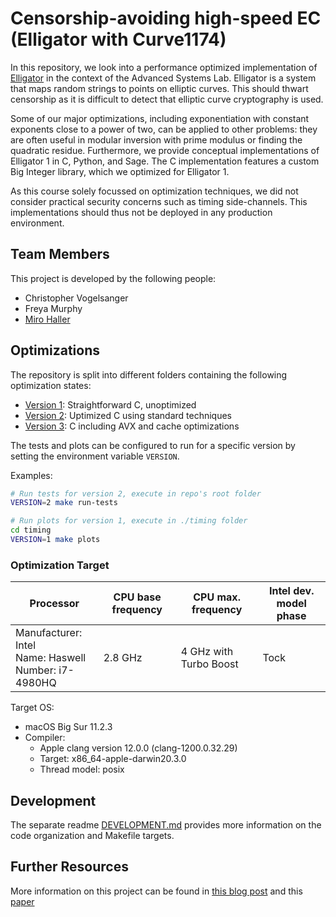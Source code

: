 # Censorship-avoiding high-speed EC (Elligator with Curve1174)
In this repository, we look into a performance optimized implementation of [Elligator](https://elligator.cr.yp.to/) in the context of the Advanced Systems Lab. Elligator is a system that maps random strings to points on elliptic curves. This should thwart censorship as it is difficult to detect that elliptic curve cryptography is used.

Some of our major optimizations, including exponentiation with constant exponents close to a power of two, can be applied to other problems: they are often useful in modular inversion with prime modulus or finding the quadratic residue. Furthermore, we provide conceptual implementations of Elligator 1 in C, Python, and Sage. The C implementation features a custom Big Integer library, which we optimized for Elligator 1.

As this course solely focussed on optimization techniques, we did not consider practical security concerns such as timing side-channels. This implementations should thus not be deployed in any production environment.

## Team Members
This project is developed by the following people:
- Christopher Vogelsanger
- Freya Murphy
- [Miro Haller](https://www.mirohaller.com)

## Optimizations

The repository is split into different folders containing the following optimization states:
- [Version 1](./code_unoptimized): Straightforward C, unoptimized
- [Version 2](./code_optimized/standard_optimizations): Uptimized C using standard techniques
- [Version 3](./code_optimized/advanced_optimizations): C including AVX and cache optimizations

The tests and plots can be configured to run for a specific version by setting the environment variable `VERSION`.

Examples:
```bash
# Run tests for version 2, execute in repo's root folder
VERSION=2 make run-tests

# Run plots for version 1, execute in ./timing folder
cd timing
VERSION=1 make plots
```

### Optimization Target

| Processor   | CPU base frequency | CPU max. frequency | Intel dev. model phase |
|-------------|--------------------|--------------------|------------------------|
| Manufacturer: Intel<br>Name: Haswell<br>Number: i7-4980HQ | 2.8 GHz | 4 GHz with Turbo Boost | Tock |

Target OS:
- macOS Big Sur 11.2.3
- Compiler:
    - Apple clang version 12.0.0 (clang-1200.0.32.29)
    - Target: x86_64-apple-darwin20.3.0
    - Thread model: posix

## Development

The separate readme [DEVELOPMENT.md](./DEVELOPMENT.md) provides more information on the code organization and Makefile targets.

## Further Resources

More information on this project can be found in [this blog post](https://www.mirohaller.com/posts/2021/07/Elligator-1/) and this [paper](https://www.mirohaller.com/files/ASL_Elligator_1_Optimization.pdf)
